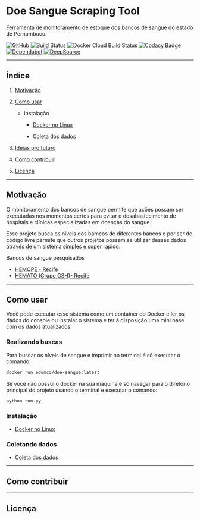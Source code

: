 # Doe Sangue Scraping Tool

Ferramenta de monitoramento de estoque dos bancos de sangue do estado de Pernambuco.

![GitHub](https://img.shields.io/github/license/edumco/doe-sangue-scrapy)
[![Build Status](https://travis-ci.com/edumco/doe-sangue-scrapy.svg?branch=master)](https://travis-ci.com/edumco/doe-sangue-scrapy)
![Docker Cloud Build Status](https://img.shields.io/docker/cloud/build/edumco/doe-sangue)
[![Codacy Badge](https://api.codacy.com/project/badge/Grade/280a21aeb4df47fd9a9f5ab22f7d85d9)](https://www.codacy.com/manual/edumco/doe-sangue-scrapy?utm_source=github.com&utm_medium=referral&utm_content=edumco/doe-sangue-scrapy&utm_campaign=Badge_Grade)
[![Dependabot](https://api.dependabot.com/badges/status?host=github&repo=edumco/doe-sangue-scrapy)](https://api.dependabot.com/badges/status?host=github&repo=edumco/doe-sangue-scrapy)
[![DeepSource](https://static.deepsource.io/deepsource-badge-light.svg)](https://deepsource.io/gh/edumco/doe-sangue-scrapy/?ref=repository-badge)

---

## Índice

1. [Motivação](#Motivação)

2. [Como usar](#como-usar)

   - Instalação

     - [Docker no Linux](docs/docker-linuxMotivaçãove-linux.md)

     - [Coleta dos dados]()

3. [Ideias pro futuro](#ideias-para-o-futuro)

4. [Como contribuir](#como-contribuir)

5. [Licença](#licença)

---

## Motivação

O monitoramento dos bancos de sangue permite que ações possam ser executadas nos momentos certos para evitar o desabastecimento de hospitais e clínicas especializadas em doenças do sangue.

Esse projeto busca os níveis dos bamcos de diferentes bancos e por ser de código livre permite que outros projetos possam se utilizar desses dados através de um sistema simples e super rápido.

Bancos de sangue pesquisados

- [HEMOPE - Recife](http://www.hemope.pe.gov.br)
- [HEMATO (Grupo GSH)- Recife](https://doesanguedoevida.com.br/doar-sangue-recife)

---

## Como usar

Você pode executar esse sistema como um container do Docker e ler os dados do console ou instalar o sistema e ter à disposição uma mini base com os dados atualizados.

### Realizando buscas

Para buscar os níveis de sangue e imprimir no terminal é só executar o comando:

```bash
docker run edumco/doe-sangue:latest
```

Se você não possui o docker na sua máquina é só navegar para o diretório principal do projeto usando o terminal e executar o comando:

```bash
python run.py
```

### Instalação

- [Docker no Linux](docs/docker-linux.md)

### Coletando dados

- [Coleta dos dados]()

---

## Como contribuir

---

## Licença
